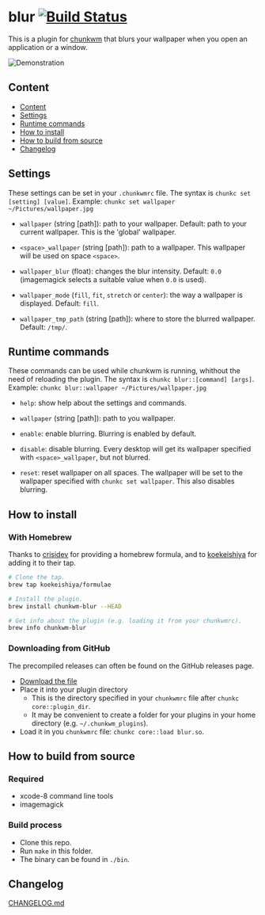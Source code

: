 # blur [![Build Status](https://travis-ci.org/splintah/blur.svg?branch=master)](https://travis-ci.org/splintah/blur)
This is a plugin for [chunkwm](https://github.com/koekeishiya/chunkwm) that blurs your wallpaper when you open an application or a window.

![Demonstration](demo.gif)

## Content
- [Content](#content)
- [Settings](#settings)
- [Runtime commands](#runtime-commands)
- [How to install](#how-to-install)
- [How to build from source](#how-to-build-from-source)
- [Changelog](#changelog)

## Settings
These settings can be set in your `.chunkwmrc` file.
The syntax is `chunkc set [setting] [value]`.
Example: `chunkc set wallpaper ~/Pictures/wallpaper.jpg`

- `wallpaper` (string [path]): path to your wallpaper. Default: path to your current wallpaper. This is the 'global' wallpaper.

- `<space>_wallpaper` (string [path]): path to a wallpaper. This wallpaper will be used on space `<space>`.

- `wallpaper_blur` (float): changes the blur intensity. Default: `0.0` (imagemagick selects a suitable value when `0.0` is used).

- `wallpaper_mode` (`fill`, `fit`, `stretch` or `center`): the way a wallpaper is displayed. Default: `fill`.

- `wallpaper_tmp_path` (string [path]): where to store the blurred wallpaper. Default: `/tmp/`.

## Runtime commands
These commands can be used while chunkwm is running, whithout the need of reloading the plugin. The syntax is `chunkc blur::[command] [args]`.
Example: `chunkc blur::wallpaper ~/Pictures/wallpaper.jpg`

- `help`: show help about the settings and commands.

- `wallpaper` (string [path]): path to you wallpaper.

- `enable`: enable blurring. Blurring is enabled by default.

- `disable`: disable blurring. Every desktop will get its wallpaper specified with `<space>_wallpaper`, but not blurred.

- `reset`: reset wallpaper on all spaces. The wallpaper will be set to the wallpaper specified with `chunkc set wallpaper`. This also disables blurring.

## How to install
### With Homebrew
Thanks to [crisidev](https://github.com/crisidev) for providing a homebrew formula, and to [koekeishiya](https://github.com/koekeishiya) for adding it to their tap.

```bash
# Clone the tap.
brew tap koekeishiya/formulae

# Install the plugin.
brew install chunkwm-blur --HEAD

# Get info about the plugin (e.g. loading it from your chunkwmrc).
brew info chunkwm-blur
```

### Downloading from GitHub
The precompiled releases can often be found on the GitHub releases page.

- [Download the file](https://github.com/splintah/blur/releases)
- Place it into your plugin directory
    - This is the directory specified in your `chunkwmrc` file after `chunkc core::plugin_dir`.
    - It may be convenient to create a folder for your plugins in your home directory (e.g. `~/.chunkwm_plugins`).
- Load it in you `chunkwmrc` file: `chunkc core::load blur.so`.

## How to build from source
### Required
- xcode-8 command line tools
- imagemagick

### Build process
- Clone this repo.
- Run `make` in this folder.
- The binary can be found in `./bin`.

## Changelog
[CHANGELOG.md](https://github.com/splintah/blur/blob/master/CHANGELOG.md)
